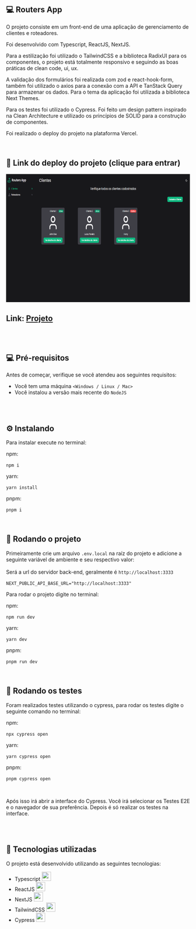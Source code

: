 ## 💻 Routers App 

O projeto consiste em um front-end de uma aplicação de gerenciamento de clientes e roteadores. 

Foi desenvolvido com Typescript, ReactJS, NextJS. 

Para a estilização foi utilizado o TailwindCSS e a biblioteca RadixUI para os componentes, o projeto está totalmente responsivo e seguindo as boas práticas de clean code, ui, ux. 

A validação dos formulários foi realizada com zod e react-hook-form, também foi utilizado o axios para a conexão com a API e TanStack Query para armazenar os dados. Para o tema da aplicação foi utilizada a biblioteca Next Themes. 

Para os testes foi utilizado o Cypress. Foi feito um design pattern inspirado na Clean Architecture e utilizado os princípios de SOLID para a construção de componentes. 

Foi realizado o deploy do projeto na plataforma Vercel.



<br/>

## 🚀 Link do deploy do projeto (clique para entrar)

<a href="https://routers-app-eta.vercel.app/clients" target="_blank" rel="external">
<img src="public/project-image.png" height="350" width="750" alt="Imagem do Projeto">
</a>

<h2>Link: <a href="https://routers-app-eta.vercel.app/clients" target="_blank" rel="external">Projeto</a></h2>

<br/>
<br/>

## 💻 Pré-requisitos

Antes de começar, verifique se você atendeu aos seguintes requisitos:
* Você tem uma máquina `<Windows / Linux / Mac>`
* Você instalou a versão mais recente do `NodeJS`

<br/>
<br/>

## ⚙️ Instalando

Para instalar execute no terminal:

npm:
```
npm i
```

yarn:
```
yarn install
```

pnpm:
```
pnpm i
```

<br/>

## 🚀 Rodando o projeto

Primeiramente crie um arquivo ```.env.local``` na raíz do projeto e adicione a seguinte variável de ambiente e seu respectivo valor:
<br/>
<br/>
Será a url do servidor back-end, geralmente é ```http://localhost:3333```

```
NEXT_PUBLIC_API_BASE_URL="http://localhost:3333"
```


Para rodar o projeto digite no terminal:

npm:
```
npm run dev
```
yarn:
```
yarn dev
```

pnpm:
```
pnpm run dev
```

<br/>


## 🧪 Rodando os testes

Foram realizados testes utilizando o cypress, para rodar os testes digite o seguinte comando no terminal:

npm:
```
npx cypress open
```
yarn:
```
yarn cypress open
```

pnpm:
```
pnpm cypress open
```

<br/>

Após isso irá abrir a interface do Cypress. Você irá selecionar os Testes E2E e o navegador de sua preferência. Depois é só realizar os testes na interface.

<br/>
<br/>


## 🚀 Tecnologias utilizadas

O projeto está desenvolvido utilizando as seguintes tecnologias:

- Typescript <img width="25px" height="25px" src="https://cdn.jsdelivr.net/gh/devicons/devicon@latest/icons/typescript/typescript-original.svg" />
- ReactJS <img width="25px" height="25px" src="https://cdn.jsdelivr.net/gh/devicons/devicon@latest/icons/react/react-original.svg" />
- NextJS <img width="25px" height="25px" src="https://cdn.jsdelivr.net/gh/devicons/devicon@latest/icons/nextjs/nextjs-original.svg" />
- TailwindCSS <img width="25px" height="25px" src="https://cdn.jsdelivr.net/gh/devicons/devicon@latest/icons/tailwindcss/tailwindcss-original.svg" />
- Cypress <img width="25px" height="25px" src="https://cdn.jsdelivr.net/gh/devicons/devicon@latest/icons/cypressio/cypressio-original.svg" />

